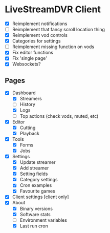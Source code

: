 # LiveStreamDVR Client

- [x] Reimplement notifications
- [ ] Reimplement that fancy scroll location thing
- [x] Reimplement vod controls
- [x] Categories for settings
- [ ] Reimplement missing function on vods
- [x] Fix editor functions
- [x] Fix 'single page'
- [x] Websockets?

## Pages
- [x] Dashboard
  - [x] Streamers
  - [ ] History
  - [x] Logs
  - [ ] Top actions (check vods, muted, etc)
- [x] Editor
  - [x] Cutting
  - [x] Playback
- [x] Tools
  - [x] Forms
  - [x] Jobs
- [x] Settings
  - [x] Update streamer
  - [x] Add streamer
  - [x] Setting fields
  - [x] Category settings
  - [x] Cron examples
  - [x] Favourite games
- [x] Client settings [client only]
- [x] About
  - [x] Binary versions
  - [x] Software stats
  - [ ] Environment variables
  - [x] Last run cron